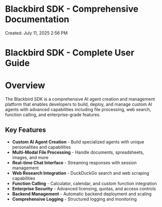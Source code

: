 # Blackbird SDK - Comprehensive Documentation

Created: July 11, 2025 2:56 PM

# Blackbird SDK - Complete User Guide

# Overview

The Blackbird SDK is a comprehensive AI agent creation and management platform that enables developers to build, deploy, and manage custom AI agents with advanced capabilities including file processing, web search, function calling, and enterprise-grade features.

## Key Features

- **Custom AI Agent Creation** - Build specialized agents with unique personalities and capabilities
- **Multi-Modal File Processing** - Handle documents, spreadsheets, images, and more
- **Real-time Chat Interface** - Streaming responses with session management
- **Web Research Integration** - DuckDuckGo search and web scraping capabilities
- **Function Calling** - Calculator, calendar, and custom function integration
- **Enterprise Security** - Advanced licensing, quotas, and access controls
- **Backend Management** - Automatic backend deployment and scaling
- **Comprehensive Logging** - Structured logging and monitoring
